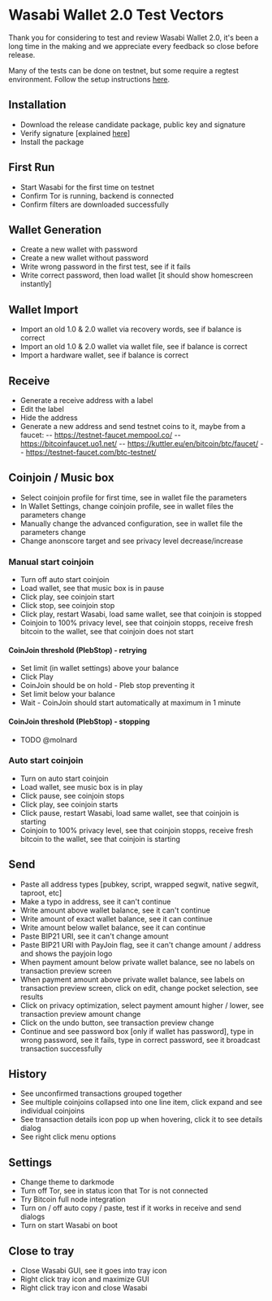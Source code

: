 # Wasabi Wallet 2.0 Test Vectors

Thank you for considering to test and review Wasabi Wallet 2.0, it's been a long time in the making and we appreciate every feedback so close before release.

Many of the tests can be done on testnet, but some require a regtest environment. Follow the setup instructions [here](https://github.com/zkSNACKs/WalletWasabi/blob/master/WalletWasabi.Documentation/WasabiSetupRegtest.md).

## Installation

- Download the release candidate package, public key and signature
- Verify signature [explained [here](https://docs.wasabiwallet.io/using-wasabi/InstallPackage.html)]
- Install the package

## First Run

- Start Wasabi for the first time on testnet
- Confirm Tor is running, backend is connected
- Confirm filters are downloaded successfully

## Wallet Generation

- Create a new wallet with password
- Create a new wallet without password
- Write wrong password in the first test, see if it fails
- Write correct password, then load wallet [it should show homescreen instantly]

## Wallet Import

- Import an old 1.0 & 2.0 wallet via recovery words, see if balance is correct
- Import an old 1.0 & 2.0 wallet via wallet file, see if balance is correct
- Import a hardware wallet, see if balance is correct

## Receive

- Generate a receive address with a label
- Edit the label
- Hide the address
- Generate a new address and send testnet coins to it, maybe from a faucet:
-- https://testnet-faucet.mempool.co/
-- https://bitcoinfaucet.uo1.net/
-- https://kuttler.eu/en/bitcoin/btc/faucet/
-- https://testnet-faucet.com/btc-testnet/

## Coinjoin / Music box

- Select coinjoin profile for first time, see in wallet file the parameters
- In Wallet Settings, change coinjoin profile, see in wallet files the parameters change
- Manually change the advanced configuration, see in wallet file the parameters change
- Change anonscore target and see privacy level decrease/increase

### Manual start coinjoin

- Turn off auto start coinjoin
- Load wallet, see that music box is in pause
- Click play, see coinjoin start
- Click stop, see coinjoin stop
- Click play, restart Wasabi, load same wallet, see that coinjoin is stopped
- Coinjoin to 100% privacy level, see that coinjoin stopps, receive fresh bitcoin to the wallet, see that coinjoin does not start

#### CoinJoin threshold (PlebStop) - retrying

- Set limit (in wallet settings) above your balance
- Click Play
- CoinJoin should be on hold - Pleb stop preventing it
- Set limit below your balance
- Wait - CoinJoin should start automatically at maximum in 1 minute

#### CoinJoin threshold (PlebStop) - stopping

- TODO @molnard

### Auto start coinjoin

- Turn on auto start coinjoin
- Load wallet, see music box is in play
- Click pause, see coinjoin stops
- Click play, see coinjoin starts
- Click pause, restart Wasabi, load same wallet, see that coinjoin is starting
- Coinjoin to 100% privacy level, see that coinjoin stopps, receive fresh bitcoin to the wallet, see that coinjoin is starting

## Send

- Paste all address types [pubkey, script, wrapped segwit, native segwit, taproot, etc]
- Make a typo in address, see it can't continue
- Write amount above wallet balance, see it can't continue
- Write amount of exact wallet balance, see it can continue
- Write amount below wallet balance, see it can continue
- Paste BIP21 URI, see it can't change amount
- Paste BIP21 URI with PayJoin flag, see it can't change amount / address and shows the payjoin logo
- When payment amount below private wallet balance, see no labels on transaction preview screen
- When payment amount above private wallet balance, see labels on transaction preview screen, click on edit, change pocket selection, see results
- Click on privacy optimization, select payment amount higher / lower, see transaction preview amount change
- Click on the undo button, see transaction preview change
- Continue and see password box [only if wallet has password], type in wrong password, see it fails, type in correct password, see it broadcast transaction successfully

## History

- See unconfirmed transactions grouped together
- See multiple coinjoins collapsed into one line item, click expand and see individual coinjoins
- See transaction details icon pop up when hovering, click it to see details dialog
- See right click menu options

## Settings

- Change theme to darkmode
- Turn off Tor, see in status icon that Tor is not connected
- Try Bitcoin full node integration
- Turn on / off auto copy / paste, test if it works in receive and send dialogs
- Turn on start Wasabi on boot

## Close to tray

- Close Wasabi GUI, see it goes into tray icon
- Right click tray icon and maximize GUI
- Right click tray icon and close Wasabi
